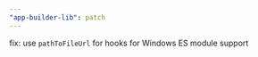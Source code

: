 ```yaml
---
"app-builder-lib": patch
---
```


fix: use `pathToFileUrl` for hooks for Windows ES module support 
